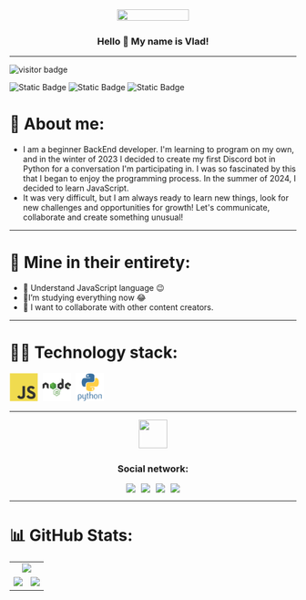 <div align="center">
  <img src="https://github.com/SP-XD/SP-XD/blob/main/images/dev-working_rounded.gif" width="50%" height="50%">
</div>

<div align="center">
<h3>Hello 👋 My name is Vlad!</h3>
</div>

---

![visitor badge](https://visitor-badge.laobi.icu/badge?page_id=VSakurai.visitor-badge&left_text=My%20Page%20Visitors)
<div>
  <img alt="Static Badge" src="https://img.shields.io/badge/BackEnd-8A2BE2">
  <img alt="Static Badge" src="https://img.shields.io/badge/JavaScript-EEF60A">
  <img alt="Static Badge" src="https://img.shields.io/badge/Python-39E5E5">
</div>

# 👨 About me:

- I am a beginner BackEnd developer. I'm learning to program on my own, and in the winter of 2023 I decided to create my first Discord bot in Python for a conversation I'm participating in.
 I was so fascinated by this that I began to enjoy the programming process. In the summer of 2024, I decided to learn JavaScript.
- It was very difficult, but I am always ready to learn new things, look for new challenges and opportunities for growth! Let's communicate, collaborate and create something unusual!

---

# 🎯 Mine in their entirety:

- 🔭 Understand JavaScript language 😉
- 🌱I’m studying everything now 😂
- 👯 I want to collaborate with other content creators.

---

# 🧑‍💻 Technology stack:

<div>
  <img src="https://github.com/devicons/devicon/blob/master/icons/javascript/javascript-original.svg" title="JavaScript" alt="JavaScript" width="50" height="50"/>&nbsp 
  <img src="https://github.com/devicons/devicon/blob/master/icons/nodejs/nodejs-original-wordmark.svg" title="NodeJS" alt="NodeJS" width="50" height="50"/>&nbsp
  <img src="https://github.com/devicons/devicon/blob/master/icons/python/python-original-wordmark.svg" title="Python" alt="Python" width="50" height="50"/>&nbsp
</div>

---

<div align="center">
  <img src="https://github.com/SP-XD/SP-XD/blob/main/images/message.gif" width="50" height="50">
  <h3>Social network:</h3>
</div>
<div id="badges" align="center" style="font-size: 0;">
  <a href="https://vk.com/vlad.error" target="_blank" style="display: inline-block; margin-right: 10px;"><img src="https://img.icons8.com/color/48/000000/vk-com.png" title="VK" alt="VK" width="50" height="50"/></a><a href="https://t.me/v_sakurai" target="_blank" style="display: inline-block; margin-right: 10px;"><img src="https://img.icons8.com/color/48/000000/telegram-app--v1.png" title="Telegram" alt="Telegram" width="50" height="50"/></a><a href="https://discordapp.com/users/401125141788229632" target="_blank" style="display: inline-block; margin-right: 10px;"><img src="https://img.icons8.com/color/48/000000/discord-logo.png" title="Discord" alt="Discord" width="50" height="50"/></a><a href="https://github.com/VSakurai/" target="_blank" style="display: inline-block;"><img src="https://img.icons8.com/glyph-neue/64/ffffff/github.png" title="GitHub" alt="GitHub" width="50" height="50"/></a>
</div>

---

# 📊 GitHub Stats:

<table width="100%">
  <tr>
    <td colspan="2" align="center">
      <img width="60%" src="https://github-readme-stats.vercel.app/api?username=VSakurai&show_icons=true&theme=dark&count_private=true&hide_border=true&bg_color=0D1117"/>
    </td>
  </tr>
  <tr>
    <td width="50%" align="center">
      <img width="100%" src="https://github-readme-stats.vercel.app/api/top-langs/?username=VSakurai&layout=compact&theme=dark&hide_border=true&bg_color=0D1117"/>
    </td>
    <td width="50%" align="center">
      <img width="100%" src="http://github-readme-streak-stats.herokuapp.com?user=VSakurai&theme=dark&hide_border=true&background=0D1117"/>
    </td>
  </tr>
</table>

